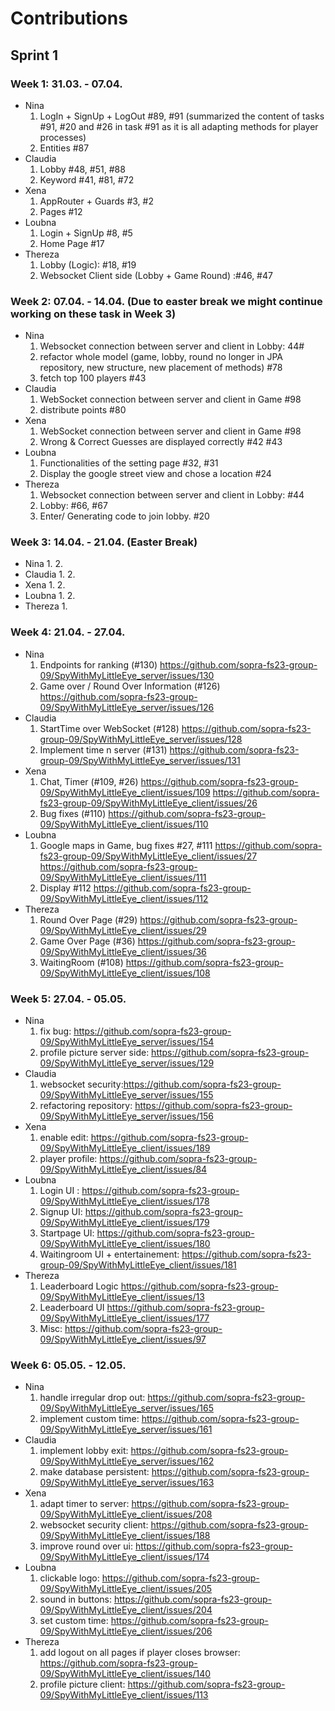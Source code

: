 # Contributions
## Sprint 1 
### Week 1: 31.03. - 07.04. 
- Nina
  1. LogIn + SignUp + LogOut #89, #91 (summarized the content of tasks #91, #20 and #26 in task #91 as it is all adapting methods for player processes)
  2. Entities #87
- Claudia
  1. Lobby #48, #51, #88
  2. Keyword #41, #81, #72
- Xena
  1. AppRouter + Guards #3, #2
  2. Pages #12
- Loubna
  1. Login + SignUp #8, #5
  2. Home Page #17
- Thereza
  1. Lobby (Logic): #18, #19
  2. Websocket Client side (Lobby + Game Round) :#46, #47

### Week 2: 07.04. - 14.04. (Due to easter break we might continue working on these task in Week 3)
- Nina
  1. Websocket connection between server and client in Lobby: 44#
  2. refactor whole model (game, lobby, round no longer in JPA repository, new structure, new placement of methods) #78
  3. fetch top 100 players #43
- Claudia
  1. WebSocket connection between server and client in Game #98
  2. distribute points #80
- Xena
  1. WebSocket connection between server and client in Game #98
  2. Wrong & Correct Guesses are displayed correctly #42 #43
- Loubna
  1. Functionalities of the setting page #32, #31
  2. Display the google street view and chose a location #24
- Thereza
  1. Websocket connection between server and client in Lobby: #44
  2. Lobby: #66, #67
  3. Enter/ Generating code to join lobby. #20

### Week 3: 14.04. - 21.04. (Easter Break)
- Nina
  1. 
  2. 
- Claudia
  1. 
  2. 
- Xena
  1. 
  2. 
- Loubna
  1. 
  2. 
- Thereza
  1. 


### Week 4: 21.04. - 27.04. 
- Nina
  1. Endpoints for ranking (#130) https://github.com/sopra-fs23-group-09/SpyWithMyLittleEye_server/issues/130
  2. Game over / Round Over Information (#126) https://github.com/sopra-fs23-group-09/SpyWithMyLittleEye_server/issues/126
- Claudia
  1. StartTime over WebSocket (#128) https://github.com/sopra-fs23-group-09/SpyWithMyLittleEye_server/issues/128
  2. Implement time n server (#131) https://github.com/sopra-fs23-group-09/SpyWithMyLittleEye_server/issues/131
- Xena
  1. Chat, Timer (#109, #26) https://github.com/sopra-fs23-group-09/SpyWithMyLittleEye_client/issues/109 https://github.com/sopra-fs23-group-09/SpyWithMyLittleEye_client/issues/26
  2. Bug fixes (#110) https://github.com/sopra-fs23-group-09/SpyWithMyLittleEye_client/issues/110
- Loubna
  1. Google maps in Game, bug fixes #27, #111 https://github.com/sopra-fs23-group-09/SpyWithMyLittleEye_client/issues/27 https://github.com/sopra-fs23-group-09/SpyWithMyLittleEye_client/issues/111
  2. Display #112 https://github.com/sopra-fs23-group-09/SpyWithMyLittleEye_client/issues/112
- Thereza
  1. Round Over Page (#29) https://github.com/sopra-fs23-group-09/SpyWithMyLittleEye_client/issues/29
  2. Game Over Page (#36) https://github.com/sopra-fs23-group-09/SpyWithMyLittleEye_client/issues/36
  3. WaitingRoom (#108) https://github.com/sopra-fs23-group-09/SpyWithMyLittleEye_client/issues/108
  
### Week 5: 27.04. - 05.05. 
- Nina
  1. fix bug: https://github.com/sopra-fs23-group-09/SpyWithMyLittleEye_server/issues/154
  2. profile picture server side: https://github.com/sopra-fs23-group-09/SpyWithMyLittleEye_server/issues/129
- Claudia
  1. websocket security:https://github.com/sopra-fs23-group-09/SpyWithMyLittleEye_server/issues/155
  2. refactoring repository: https://github.com/sopra-fs23-group-09/SpyWithMyLittleEye_server/issues/156
- Xena
  1. enable edit: https://github.com/sopra-fs23-group-09/SpyWithMyLittleEye_client/issues/189
  2. player profile: https://github.com/sopra-fs23-group-09/SpyWithMyLittleEye_client/issues/84
- Loubna
  1. Login UI : https://github.com/sopra-fs23-group-09/SpyWithMyLittleEye_client/issues/178
  2. Signup UI: https://github.com/sopra-fs23-group-09/SpyWithMyLittleEye_client/issues/179
  3. Startpage UI: https://github.com/sopra-fs23-group-09/SpyWithMyLittleEye_client/issues/180
  4. Waitingroom UI + entertainement: https://github.com/sopra-fs23-group-09/SpyWithMyLittleEye_client/issues/181
- Thereza
  1. Leaderboard Logic https://github.com/sopra-fs23-group-09/SpyWithMyLittleEye_client/issues/13
  2. Leaderboard UI https://github.com/sopra-fs23-group-09/SpyWithMyLittleEye_client/issues/177
  3. Misc: https://github.com/sopra-fs23-group-09/SpyWithMyLittleEye_client/issues/97 
  
### Week 6: 05.05. - 12.05.
- Nina
  1. handle irregular drop out: https://github.com/sopra-fs23-group-09/SpyWithMyLittleEye_server/issues/165
  2. implement custom time: https://github.com/sopra-fs23-group-09/SpyWithMyLittleEye_server/issues/161
- Claudia
  1. implement lobby exit: https://github.com/sopra-fs23-group-09/SpyWithMyLittleEye_server/issues/162
  2. make database persistent: https://github.com/sopra-fs23-group-09/SpyWithMyLittleEye_server/issues/163
- Xena
  1. adapt timer to server: https://github.com/sopra-fs23-group-09/SpyWithMyLittleEye_client/issues/208
  2. websocket security client: https://github.com/sopra-fs23-group-09/SpyWithMyLittleEye_client/issues/188
  3. improve round over ui: https://github.com/sopra-fs23-group-09/SpyWithMyLittleEye_client/issues/174
- Loubna
  1. clickable logo: https://github.com/sopra-fs23-group-09/SpyWithMyLittleEye_client/issues/205
  2. sound in buttons: https://github.com/sopra-fs23-group-09/SpyWithMyLittleEye_client/issues/204
  3. set custom time: https://github.com/sopra-fs23-group-09/SpyWithMyLittleEye_client/issues/206
- Thereza
  1. add logout on all pages if player closes browser: https://github.com/sopra-fs23-group-09/SpyWithMyLittleEye_client/issues/140
  2. profile picture client: https://github.com/sopra-fs23-group-09/SpyWithMyLittleEye_client/issues/113
